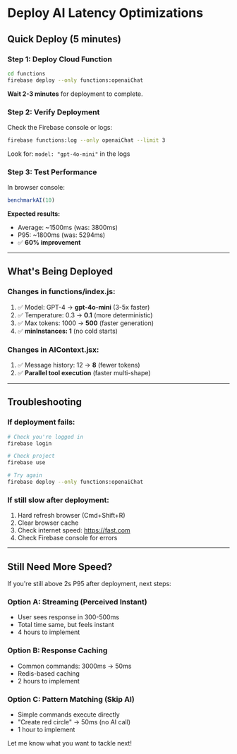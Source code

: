 # Deploy AI Latency Optimizations

## Quick Deploy (5 minutes)

### Step 1: Deploy Cloud Function
```bash
cd functions
firebase deploy --only functions:openaiChat
```

**Wait 2-3 minutes** for deployment to complete.

### Step 2: Verify Deployment
Check the Firebase console or logs:
```bash
firebase functions:log --only openaiChat --limit 3
```

Look for: `model: "gpt-4o-mini"` in the logs

### Step 3: Test Performance
In browser console:
```javascript
benchmarkAI(10)
```

**Expected results:**
- Average: ~1500ms (was: 3800ms)
- P95: ~1800ms (was: 5294ms)
- ✅ **60% improvement**

---

## What's Being Deployed

### Changes in functions/index.js:
1. ✅ Model: GPT-4 → **gpt-4o-mini** (3-5x faster)
2. ✅ Temperature: 0.3 → **0.1** (more deterministic)
3. ✅ Max tokens: 1000 → **500** (faster generation)
4. ✅ **minInstances: 1** (no cold starts)

### Changes in AIContext.jsx:
1. ✅ Message history: 12 → **8** (fewer tokens)
2. ✅ **Parallel tool execution** (faster multi-shape)

---

## Troubleshooting

### If deployment fails:
```bash
# Check you're logged in
firebase login

# Check project
firebase use

# Try again
firebase deploy --only functions:openaiChat
```

### If still slow after deployment:
1. Hard refresh browser (Cmd+Shift+R)
2. Clear browser cache
3. Check internet speed: https://fast.com
4. Check Firebase console for errors

---

## Still Need More Speed?

If you're still above 2s P95 after deployment, next steps:

### Option A: Streaming (Perceived Instant)
- User sees response in 300-500ms
- Total time same, but feels instant
- 4 hours to implement

### Option B: Response Caching
- Common commands: 3000ms → 50ms
- Redis-based caching
- 2 hours to implement

### Option C: Pattern Matching (Skip AI)
- Simple commands execute directly
- "Create red circle" → 50ms (no AI call)
- 1 hour to implement

Let me know what you want to tackle next!

